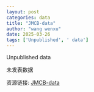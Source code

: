 ```yaml
---
layout: post
categories: data
title: "JMCB-data"
author: "wang wenxu"
date: 2025-03-26
tags: ['Unpublished', ' data']
---
```


Unpublished data

未发表数据

资源链接: [JMCB-data](https://doi.org/10.57760/sciencedb.18537)
